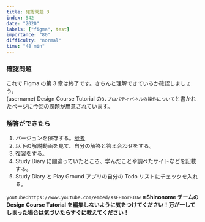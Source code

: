 ```yaml
---
title: 確認問題 3
index: 542
date: "2020"
labels: ["figma", test]
importance: "80"
difficulty: "normal"
time: "48 min"
---
```


### 確認問題

これで Figma の第 3 章は終了です。きちんと理解できているか確認しましょう。  
(username) Design Course Tutorial の`3.プロパティパネルの操作について`と書かれたページに今回の課題が用意されています。

### 解答ができたら

1. バージョンを保存する。[参考](https://design-basic.netlify.app/figma/section2-3/)
2. 以下の解説動画を見て、自分の解答と答え合わせをする。
3. 復習をする。
4. Study Diary に間違っていたところ、学んだことや調べたサイトなどを記載する。
5. Study Diary と Play Ground アプリの自分の Todo リストにチェックを入れる。

`youtube:https://www.youtube.com/embed/XsFH1orBIUw`
**※Shinonome チームの Design Course Tutorial を編集しないように気をつけてください！万が一してしまった場合は気づいたらすぐに教えてください！**
